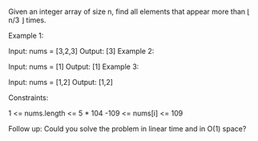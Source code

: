 ﻿Given an integer array of size n, find all elements that appear more than ⌊ n/3 ⌋ times.

 

Example 1:

Input: nums = [3,2,3]
Output: [3]
Example 2:

Input: nums = [1]
Output: [1]
Example 3:

Input: nums = [1,2]
Output: [1,2]
 

Constraints:

1 <= nums.length <= 5 * 104
-109 <= nums[i] <= 109
 

Follow up: Could you solve the problem in linear time and in O(1) space?